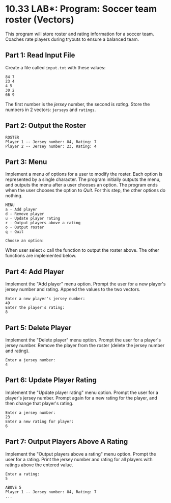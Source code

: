 # 10.33 LAB*: Program: Soccer team roster (Vectors)
This program will store roster and rating information for a soccer team. Coaches rate players during tryouts to ensure a balanced team.

## Part 1: Read Input File
Create a file called `input.txt` with these values:
```
84 7
23 4
4 5
30 2
66 9
```
The first number is the _jersey_ number, the second is _rating_.
Store the numbers in 2 vectors: `jerseys` and `ratings`.


## Part 2: Output the Roster
```
ROSTER
Player 1 -- Jersey number: 84, Rating: 7
Player 2 -- Jersey number: 23, Rating: 4
```

## Part 3: Menu
Implement a menu of options for a user to modify the roster.
Each option is represented by a single character.
The program initially outputs the menu,
and outputs the menu after a user chooses an option.
The program ends when the user chooses the option to _Quit_.
For this step, the other options do nothing.

```
MENU
a - Add player
d - Remove player
u - Update player rating
r - Output players above a rating
o - Output roster
q - Quit

Choose an option:
```

When user select `o` call the function to output the roster above.
The other functions are implemented below.

## Part 4: Add Player
Implement the "Add player" menu option.
Prompt the user for a new player's jersey number and rating.
Append the values to the two vectors.

```
Enter a new player's jersey number:
49
Enter the player's rating:
8
```

## Part 5: Delete Player
Implement the "Delete player" menu option.
Prompt the user for a player's jersey number.
Remove the player from the roster (delete the jersey number and rating).

```
Enter a jersey number:
4
```

## Part 6: Update Player Rating
Implement the "Update player rating" menu option.
Prompt the user for a player's jersey number.
Prompt again for a new rating for the player,
and then change that player's rating.

```
Enter a jersey number:
23
Enter a new rating for player:
6
```

## Part 7: Output Players Above A Rating
Implement the "Output players above a rating" menu option.
Prompt the user for a rating.
Print the jersey number and rating for all players with ratings above the entered value.

```
Enter a rating:
5

ABOVE 5
Player 1 -- Jersey number: 84, Rating: 7
...
```